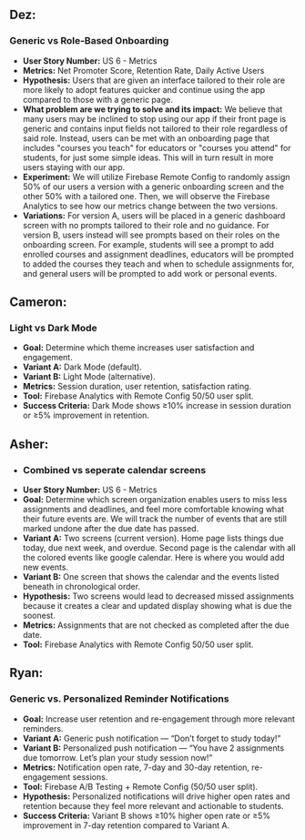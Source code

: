## Dez:
### Generic vs Role-Based Onboarding
  - **User Story Number:** US 6 - Metrics
  - **Metrics:** Net Promoter Score, Retention Rate, Daily Active Users
  - **Hypothesis:** Users that are given an interface tailored to their role are more likely to adopt features quicker and continue using the app compared to those with a generic page.
  - **What problem are we trying to solve and its impact:** We believe that many users may be inclined to stop using our app if their front page is generic and contains input fields not tailored to their role regardless of said role. Instead, users can be met with an onboarding page that includes "courses you teach" for educators or "courses you attend" for students, for just some simple ideas. This will in turn result in more users staying with our app.
  - **Experiment:** We will utilize Firebase Remote Config to randomly assign 50% of our users a version with a generic onboarding screen and the other 50% with a tailored one. Then, we will observe the Firebase Analytics to see how our metrics change between the two versions.
  - **Variations:** For version A, users will be placed in a generic dashboard screen with no prompts tailored to their role and no guidance. For version B, users instead will see prompts based on their roles on the onboarding screen. For example, students will see a prompt to add enrolled courses and assignment deadlines, educators will be prompted to added the courses they teach and when to schedule assignments for, and general users will be prompted to add work or personal events.

## Cameron:
### Light vs Dark Mode
  - **Goal:** Determine which theme increases user satisfaction and engagement.  
  - **Variant A:** Dark Mode (default). 
  - **Variant B:** Light Mode (alternative). 
  - **Metrics:** Session duration, user retention, satisfaction rating.  
  - **Tool:** Firebase Analytics with Remote Config 50/50 user split.  
  - **Success Criteria:** Dark Mode shows ≥10% increase in session duration or ≥5% improvement in retention.

## Asher:
  - ### Combined vs seperate calendar screens
  - **User Story Number:** US 6 - Metrics
  - **Goal:** Determine which screen organization enables users to miss less assignments and deadlines, and feel more comfortable knowing what their future events are. We will track the number of events that are still marked undone after the due date has passed.
  - **Variant A:** Two screens (current version). Home page lists things due today, due next week, and overdue. Second page is the calendar with all the colored events like google calendar. Here is where you would add new events. 
  - **Variant B:** One screen that shows the calendar and the events listed beneath in chronological order.
  - **Hypothesis:** Two screens would lead to decreased missed assignments because it creates a clear and updated display showing what is due the soonest. 
  - **Metrics:** Assignments that are not checked as completed after the due date.
  - **Tool:** Firebase Analytics with Remote Config 50/50 user split.

## Ryan:
### Generic vs. Personalized Reminder Notifications
- **Goal:** Increase user retention and re-engagement through more relevant reminders.
- **Variant A:** Generic push notification — “Don’t forget to study today!”
- **Variant B:** Personalized push notification — “You have 2 assignments due tomorrow. Let’s plan your study session now!”
- **Metrics:** Notification open rate, 7-day and 30-day retention, re-engagement sessions.
- **Tool:** Firebase A/B Testing + Remote Config (50/50 user split).
- **Hypothesis:** Personalized notifications will drive higher open rates and retention because they feel more relevant and actionable to students.
- **Success Criteria:** Variant B shows ≥10% higher open rate or ≥5% improvement in 7-day retention compared to Variant A.

